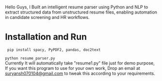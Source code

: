 Hello Guys, I Built an intelligent resume parser using Python and NLP to extract structured data from unstructured resume files, enabling automation in candidate screening and HR workflows. <br>

# Installation and Run
<code> pip install spacy, PyPDF2, pandas, doc2text </code><br>
<code> python resume_parser.py </code> <br>
Currently It will automatically take "resume1.py" file just for demo purpose, If you want this program to use for your own work, Drop an email at suryansh070104@gmail.com to tweak this according to your requirements.
